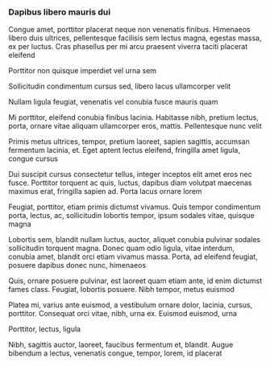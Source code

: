 ### Dapibus libero mauris dui

Congue amet, porttitor placerat neque non venenatis finibus. Himenaeos libero duis ultrices, pellentesque facilisis sem lectus magna, egestas massa, ex per luctus. Cras phasellus per mi arcu praesent viverra taciti placerat eleifend

Porttitor non quisque imperdiet vel urna sem

Sollicitudin condimentum cursus sed, libero lacus ullamcorper velit

Nullam ligula feugiat, venenatis vel conubia fusce mauris quam

Mi porttitor, eleifend conubia finibus lacinia. Habitasse nibh, pretium lectus, porta, ornare vitae aliquam ullamcorper eros, mattis. Pellentesque nunc velit

Primis metus ultrices, tempor, pretium laoreet, sapien sagittis, accumsan fermentum lacinia, et. Eget aptent lectus eleifend, fringilla amet ligula, congue cursus

Dui suscipit cursus consectetur tellus, integer inceptos elit amet eros nec fusce. Porttitor torquent ac quis, luctus, dapibus diam volutpat maecenas maximus erat, fringilla sapien ad. Porta lacus ornare lorem

Feugiat, porttitor, etiam primis dictumst vivamus. Quis tempor condimentum porta, lectus, ac, sollicitudin lobortis tempor, ipsum sodales vitae, quisque magna

Lobortis sem, blandit nullam luctus, auctor, aliquet conubia pulvinar sodales sollicitudin torquent magna. Donec quam odio ligula, vitae interdum, conubia amet, blandit orci etiam vivamus massa. Porta, ad eleifend feugiat, posuere dapibus donec nunc, himenaeos

Quis, ornare posuere pulvinar, est laoreet quam etiam ante, id enim dictumst fames class. Feugiat, lobortis posuere. Nibh tempor, metus euismod

Platea mi, varius ante euismod, a vestibulum ornare dolor, lacinia, cursus, porttitor. Consequat orci vitae, nibh, urna ex. Euismod euismod, urna

Porttitor, lectus, ligula

Nibh, sagittis auctor, laoreet, faucibus fermentum et, blandit. Augue bibendum a lectus, venenatis congue, tempor, lorem, id placerat


